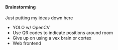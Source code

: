 #### Brainstorming
Just putting my ideas down here

- YOLO w/ OpenCV
- Use QR codes to indicate positions around room
- Give up on using a vex brain or cortex
- Web frontend